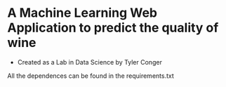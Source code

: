 # A Machine Learning Web Application to predict the quality of wine
- Created as a Lab in Data Science by Tyler Conger

All the dependences can be found in the requirements.txt 
